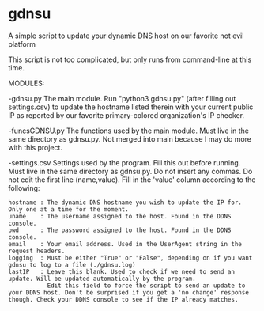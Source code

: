 # gdnsu
A simple script to update your dynamic DNS host on our favorite not evil platform

This script is not too complicated, but only runs from command-line at this time.

MODULES:

-gdnsu.py
The main module. Run "python3 gdnsu.py" (after filling out settings.csv) to update the hostname listed therein with your current public IP as reported by our favorite primary-colored organization's IP checker.

-funcsGDNSU.py
The functions used by the main module. Must live in the same directory as gdnsu.py. Not merged into main because I may do more with this project.

-settings.csv
Settings used by the program. Fill this out before running. Must live in the same directory as gdnsu.py.
Do not insert any commas. Do not edit the first line (name,value).
Fill in the 'value' column according to the following:

	hostname : The dynamic DNS hostname you wish to update the IP for. Only one at a time for the moment.
	uname    : The username assigned to the host. Found in the DDNS console.
	pwd      : The password assigned to the host. Found in the DDNS console.
	email    : Your email address. Used in the UserAgent string in the request headers.
	logging  : Must be either "True" or "False", depending on if you want gdnsu to log to a file (./gdnsu.log)
	lastIP   : Leave this blank. Used to check if we need to send an update. Will be updated automatically by the program.
	           Edit this field to force the script to send an update to your DDNS host. Don't be surprised if you get a 'no change' response though. Check your DDNS console to see if the IP already matches.
